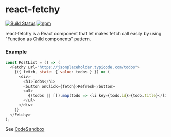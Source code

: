 
# react-fetchy

[![Build Status](https://travis-ci.org/LoicMahieu/react-fetchy.svg?branch=master)](https://travis-ci.org/LoicMahieu/react-fetchy)
[![npm](https://img.shields.io/npm/v/react-fetchy.svg)](https://www.npmjs.com/package/react-fetchy)

react-fetchy is a React component that let makes fetch call easily by using "Function as Child components" pattern.

### Example

```js
const PostList = () => (
  <Fetchy url="https://jsonplaceholder.typicode.com/todos">
    {({ fetch, state: { value: todos } }) => (
      <div>
        <h1>Todos</h1>
        <button onClick={fetch}>Refresh</button>
        <ul>
          {(todos || []).map(todo => <li key={todo.id}>{todo.title}</li>)}
        </ul>
      </div>
    )}
  </Fetchy>
);
```

See [CodeSandbox](https://codesandbox.io/s/01v3kj6nnw)
